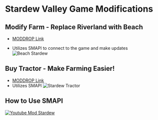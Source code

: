 # Stardew Valley Game Modifications
## Modify Farm - Replace Riverland with Beach
* [MODDROP Link](https://www.moddrop.com/stardew-valley/mods/606555-small-beach-farm)
-  Utilizes SMAPI to connect to the game and make updates
![Beach Stardew](https://github.com/user-attachments/assets/efd0dff9-2d04-4512-97b4-dc51f4845023)
## Buy Tractor - Make Farming Easier!
* [MODDROP Link](https://www.moddrop.com/stardew-valley/mods/606639-tractor-mod)
* Utilizes SMAPI
![Stardew Tractor](https://github.com/user-attachments/assets/f7ad6c9f-0fe4-4b5a-88f6-e6f1029a1198)
## How to Use SMAPI
[![Youtube Mod Stardew](https://github.com/user-attachments/assets/a15d9b47-a259-47e7-ae9d-9111f066a33c)](http://www.youtube.com/watch?v=BkohJW_TFRg&t=39s)

